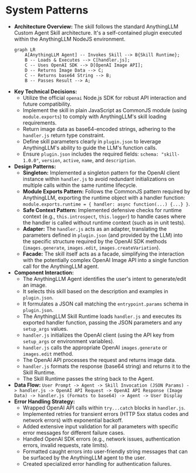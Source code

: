 # System Patterns

*   **Architecture Overview:** The skill follows the standard AnythingLLM Custom Agent Skill architecture. It's a self-contained plugin executed within the AnythingLLM NodeJS environment.
    ```mermaid
    graph LR
        A[AnythingLLM Agent] -- Invokes Skill --> B{Skill Runtime};
        B -- Loads & Executes --> C[handler.js];
        C -- Uses OpenAI SDK --> D[OpenAI Image API];
        D -- Returns Image Data --> C;
        C -- Returns base64 String --> B;
        B -- Passes Result --> A;
    ```
*   **Key Technical Decisions:**
    *   Utilize the official `openai` Node.js SDK for robust API interaction and future compatibility.
    *   Implement the skill in plain JavaScript as CommonJS module (using `module.exports`) to comply with AnythingLLM's skill loading requirements.
    *   Return image data as base64-encoded strings, adhering to the `handler.js` return type constraint.
    *   Define skill parameters clearly in `plugin.json` to leverage AnythingLLM's ability to guide the LLM's function calls.
    *   Ensure `plugin.json` includes the required fields: `schema: "skill-1.0.0"`, `version`, `active`, `name`, and `description`.
*   **Design Patterns:**
    *   **Singleton:** Implemented a singleton pattern for the OpenAI client instance within `handler.js` to avoid redundant initializations on multiple calls within the same runtime lifecycle.
    *   **Module Exports Pattern:** Follows the CommonJS pattern required by AnythingLLM, exporting the runtime object with a handler function: `module.exports.runtime = { handler: async function(...) {...} }`.
    *   **Safe Context Pattern:** Implemented defensive checks for runtime context (e.g., `this.introspect`, `this.logger`) to handle cases where the handler is called without runtime context (such as in unit tests).
    *   **Adapter:** The `handler.js` acts as an adapter, translating the parameters defined in `plugin.json` (and provided by the LLM) into the specific structure required by the OpenAI SDK methods (`images.generate`, `images.edit`, `images.createVariation`).
    *   **Facade:** The skill itself acts as a facade, simplifying the interaction with the potentially complex OpenAI Image API into a single function call for the AnythingLLM agent.
*   **Component Interaction:**
    *   The AnythingLLM Agent identifies the user's intent to generate/edit an image.
    *   It selects this skill based on the description and examples in `plugin.json`.
    *   It formulates a JSON call matching the `entrypoint.params` schema in `plugin.json`.
    *   The AnythingLLM Skill Runtime loads `handler.js` and executes its exported handler function, passing the JSON parameters and any `setup_args` values.
    *   `handler.js` initializes the OpenAI client (using the API key from `setup_args` or environment variables).
    *   `handler.js` calls the appropriate OpenAI `images.generate` or `images.edit` method.
    *   The OpenAI API processes the request and returns image data.
    *   `handler.js` formats the response (base64 string) and returns it to the Skill Runtime.
    *   The Skill Runtime passes the string back to the Agent.
*   **Data Flow:**
    `User Prompt -> Agent -> Skill Invocation (JSON Params) -> handler.js -> OpenAI API Request -> OpenAI API Response (Image Data) -> handler.js (Formats to base64) -> Agent -> User Display`
*   **Error Handling Strategy:**
    *   Wrapped OpenAI API calls within `try...catch` blocks in `handler.js`.
    *   Implemented retries for transient errors (HTTP 5xx status codes and network errors) with exponential backoff.
    *   Added extensive input validation for all parameters with specific error messages for different failure cases.
    *   Handled OpenAI SDK errors (e.g., network issues, authentication errors, invalid requests, rate limits).
    *   Formatted caught errors into user-friendly string messages that can be surfaced by the AnythingLLM agent to the user.
    *   Created specialized error handling for authentication failures.
